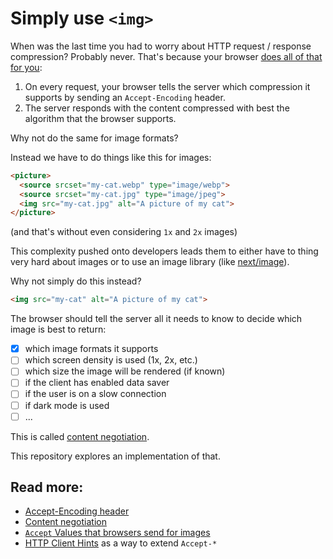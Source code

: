 # Simply use `<img>`

When was the last time you had to worry about HTTP request / response compression? Probably never.
That's because your browser [does all of that for you](https://developer.mozilla.org/en-US/docs/Web/HTTP/Headers/Accept-Encoding):

1. On every request, your browser tells the server which compression it supports by sending an `Accept-Encoding` header.
2. The server responds with the content compressed with best the algorithm that the browser supports.

Why not do the same for image formats? 

Instead we have to do things like this for images:

```html
<picture>
  <source srcset="my-cat.webp" type="image/webp">
  <source srcset="my-cat.jpg" type="image/jpeg">
  <img src="my-cat.jpg" alt="A picture of my cat">
</picture>
```

(and that's without even considering `1x` and `2x` images)

This complexity pushed onto developers leads them to either have to thing very hard about images or to use an image library (like [next/image](https://nextjs.org/docs/api-reference/next/image)).

Why not simply do this instead?

```html
<img src="my-cat" alt="A picture of my cat">
```

The browser should tell the server all it needs to know to decide which image is best to return:

- [x] which image formats it supports
- [ ] which screen density is used (1x, 2x, etc.)
- [ ] which size the image will be rendered (if known)
- [ ] if the client has enabled data saver
- [ ] if the user is on a slow connection
- [ ] if dark mode is used
- [ ] ...

This is called [content negotiation](https://developer.mozilla.org/en-US/docs/Web/HTTP/Content_negotiation).

This repository explores an implementation of that.

## Read more:

* [Accept-Encoding header](https://developer.mozilla.org/en-US/docs/Web/HTTP/Headers/Accept-Encoding)
* [Content negotiation](https://developer.mozilla.org/en-US/docs/Web/HTTP/Content_negotiation)
* [`Accept` Values that browsers send for images](https://developer.mozilla.org/en-US/docs/Web/HTTP/Content_negotiation/List_of_default_Accept_values#values_for_an_image)
* [HTTP Client Hints](https://developer.mozilla.org/en-US/docs/Web/HTTP/Client_hints) as a way to extend `Accept-*`
